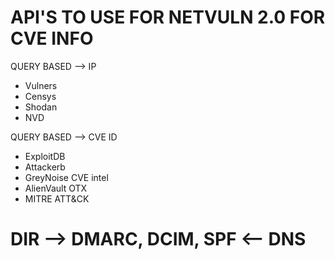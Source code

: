 # API'S TO USE FOR NETVULN 2.0 FOR CVE INFO




QUERY BASED --> IP
- Vulners
- Censys
- Shodan
- NVD

QUERY BASED --> CVE ID
- ExploitDB
- Attackerb
- GreyNoise CVE intel
- AlienVault OTX
- MITRE ATT&CK






# DIR -->  DMARC, DCIM, SPF  <-- DNS
